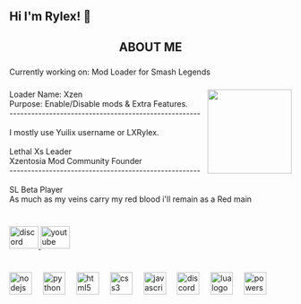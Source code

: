 <h2 align="left">Hi I'm Rylex! 🦆</h2>

###

<h2 align="center">ABOUT ME</h2>

###

<p align="left">Currently working on: Mod Loader for Smash Legends</p>

###

<img align="right" height="150" src="[[[https://i.imgflip.com/65efzo.gif](https://preview.redd.it/422mbdtusfc21.gif?width=240&auto=webp&s=85ddd150518504cc53d47a2cb291093cf66e12bc)](https://imgur.com/a/sFPKyDk)](https://imgflip.com/memetemplate/391795735/anime-thinking)"  />

###

<p align="left">Loader Name: Xzen<br>Purpose: Enable/Disable mods & Extra Features.<br>-----------------------------------------------------<br><br>I mostly use Yuilix username or LXRylex.<br><br>Lethal Xs Leader<br>Xzentosia Mod Community Founder<br>-----------------------------------------------------<br><br>SL Beta Player<br>As much as my veins carry my red blood i'll remain as a Red main</p>

###

<br clear="both">

<div align="left">
  <a href="https://discord.gg/rD2zUH5Jfs" target="_blank">
    <img src="https://raw.githubusercontent.com/maurodesouza/profile-readme-generator/master/src/assets/icons/social/discord/default.svg" width="52" height="40" alt="discord logo"  />
  </a>
  <a href="www.youtube.com/Yuilix" target="_blank">
    <img src="https://raw.githubusercontent.com/maurodesouza/profile-readme-generator/master/src/assets/icons/social/youtube/default.svg" width="52" height="40" alt="youtube logo"  />
  </a>
</div>

###

<br clear="both">

<div align="left">
  <img src="https://skillicons.dev/icons?i=nodejs" height="40" alt="nodejs logo"  />
  <img width="12" />
  <img src="https://skillicons.dev/icons?i=py" height="40" alt="python logo"  />
  <img width="12" />
  <img src="https://skillicons.dev/icons?i=html" height="40" alt="html5 logo"  />
  <img width="12" />
  <img src="https://skillicons.dev/icons?i=css" height="40" alt="css3 logo"  />
  <img width="12" />
  <img src="https://skillicons.dev/icons?i=js" height="40" alt="javascript logo"  />
  <img width="12" />
  <img src="https://skillicons.dev/icons?i=discord" height="40" alt="discord logo"  />
  <img width="12" />
  <img src="https://skillicons.dev/icons?i=lua" height="40" alt="lua logo"  />
  <img width="12" />
  <img src="https://skillicons.dev/icons?i=powershell" height="40" alt="powershell logo"  />
</div>

###
